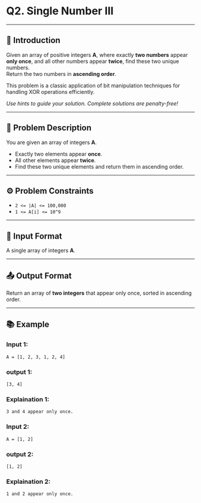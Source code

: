 # Q2. Single Number III

---

## 🚀 Introduction
Given an array of positive integers **A**, where exactly **two numbers** appear **only once**, and all other numbers appear **twice**, find these two unique numbers.  
Return the two numbers in **ascending order**.

This problem is a classic application of bit manipulation techniques for handling XOR operations efficiently.

_Use hints to guide your solution. Complete solutions are penalty-free!_

---

## 📝 Problem Description
You are given an array of integers **A**.

- Exactly two elements appear **once**.
- All other elements appear **twice**.
- Find these two unique elements and return them in ascending order.

---

## ⚙️ Problem Constraints
- `2 <= |A| <= 100,000`
- `1 <= A[i] <= 10^9`

---

## 📝 Input Format
A single array of integers **A**.

---

## 📤 Output Format
Return an array of **two integers** that appear only once, sorted in ascending order.

---

## 📚 Example

### Input 1:
```plaintext
A = [1, 2, 3, 1, 2, 4]
```
### output 1:
```plaintext
[3, 4]
```
### Explaination 1:
```plaintext
3 and 4 appear only once.
```
### Input 2:
```plaintext
A = [1, 2]
```
### output 2:
```plaintext
[1, 2]
```
### Explaination 2:
```plaintext
1 and 2 appear only once.
```